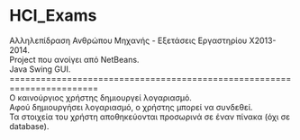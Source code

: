 # HCI_Exams
Αλληλεπίδραση Ανθρώπου Μηχανής - Εξετάσεις Εργαστηρίου X2013-2014.\
Project που ανοίγει από NetBeans.\
Java Swing GUI.\
=======================================================================\
Ο καινούργιος χρήστης δημιουργεί λογαριασμό.\
Αφού δημιουργήσει λογαριασμό, ο χρήστης μπορεί να συνδεθεί.\
Τα στοιχεία του χρήστη αποθηκεύονται προσωρινά σε έναν πίνακα (όχι σε database).
